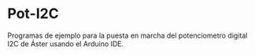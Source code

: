 # Pot-I2C
Programas de ejemplo para la puesta en marcha del potenciometro digital I2C de Áster usando el Arduino IDE.
